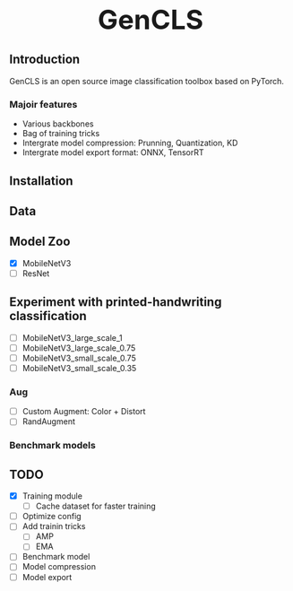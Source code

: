 <div align='center'>
    <b><font size='30'> GenCLS</font></b>
</div>

## Introduction 
GenCLS is an open source image classification toolbox based on PyTorch. 

### Majoir features

- Various backbones 
- Bag of training tricks
- Intergrate model compression: Prunning, Quantization, KD
- Intergrate model export format: ONNX, TensorRT 

##  Installation 

## Data 


## Model Zoo 
- [x] MobileNetV3 
- [ ] ResNet

## Experiment with printed-handwriting classification
- [ ] MobileNetV3_large_scale_1
- [ ] MobileNetV3_large_scale_0.75
- [ ] MobileNetV3_small_scale_0.75
- [ ] MobileNetV3_small_scale_0.35

### Aug
- [ ] Custom Augment: Color + Distort
- [ ] RandAugment

###  Benchmark models

## TODO 
- [x] Training module 
    - [ ] Cache dataset for faster training
- [ ] Optimize config 
- [ ] Add trainin tricks
    - [ ] AMP 
    - [ ] EMA 
- [ ] Benchmark model
- [ ] Model compression 
- [ ] Model export 

